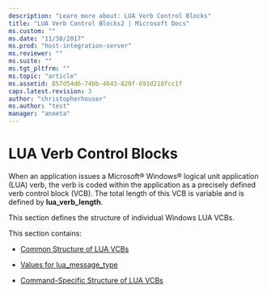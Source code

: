 ```yaml
---
description: "Learn more about: LUA Verb Control Blocks"
title: "LUA Verb Control Blocks2 | Microsoft Docs"
ms.custom: ""
ms.date: "11/30/2017"
ms.prod: "host-integration-server"
ms.reviewer: ""
ms.suite: ""
ms.tgt_pltfrm: ""
ms.topic: "article"
ms.assetid: 857d54d6-74bb-4643-820f-693d218fcc1f
caps.latest.revision: 3
author: "christopherhouser"
ms.author: "test"
manager: "anneta"
---
```

# LUA Verb Control Blocks
When an application issues a Microsoft® Windows® logical unit application (LUA) verb, the verb is coded within the application as a precisely defined verb control block (VCB). The total length of this VCB is variable and is defined by **lua_verb_length**.  
  
 This section defines the structure of individual Windows LUA VCBs.  
  
 This section contains:  
  
-   [Common Structure of LUA VCBs](../core/common-structure-of-lua-vcbs1.md)  
  
-   [Values for lua_message_type](../core/values-for-lua-message-type2.md)  
  
-   [Command-Specific Structure of LUA VCBs](../core/command-specific-structure-of-lua-vcbs2.md)
